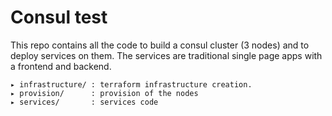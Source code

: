 # Consul test

This repo contains all the code to build a consul cluster (3 nodes) and to deploy 
services on them. The services are traditional single page apps with a frontend and
backend.

```
▸ infrastructure/ : terraform infrastructure creation.
▸ provision/      : provision of the nodes
▸ services/       : services code
```
